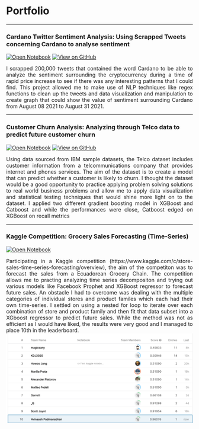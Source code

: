 # Portfolio
---
### Cardano Twitter Sentiment Analysis: Using Scrapped Tweets concerning Cardano to analyse sentiment

[![Open Notebook](https://img.shields.io/badge/jupyter-open%20notebook-blue)](Exploration.html)
[![View on GitHub](https://img.shields.io/badge/GitHub-View_on_GitHub-blue?logo=GitHub)](https://github.com/AvinaashP/CardanoTwitterSentiment)

<div style="text-align: justify">I scrapped 200,000 tweets that contained the word Cardano to be able to analyze the sentiment surrounding the cryptocurrency during a time of rapid price increase to see if there was any interesting patterns that I could find. This project allowed me to make use of NLP techniques like regex functions to clean up the tweets and data visualization and manipulation to create graph that could show the value of sentiment surrounding Cardano from August 08 2021 to August 31 2021. </div>

---
### Customer Churn Analysis: Analyzing through Telco data to predict future customer churn

[![Open Notebook](https://img.shields.io/badge/jupyter-open%20notebook-blue)](CustomerChurn.html)
[![View on GitHub](https://img.shields.io/badge/GitHub-View_on_GitHub-blue?logo=GitHub)](https://github.com/AvinaashP/CustomerChurn)
<div style="text-align: justify"> Using data sourced from IBM sample datasets, the Telco dataset includes customer information from a telcommunications company that provides internet and phones services. The aim of the dataset is to create a model that can predict whether a customer is likely to churn. I thought the dataset would be a good opportunity to practice applying problem solving solutions to real world business problems and allow me to apply data visualization and statistical testing techniques that would shine more light on to the dataset. I applied two different gradient boosting model in XGBoost and Catboost and while the performances were close, Catboost edged on XGBoost on recall metrics  </div>

---
### Kaggle Competition: Grocery Sales Forecasting (Time-Series)
[![Open Notebook](https://img.shields.io/badge/jupyter-open%20notebook-blue)](time-series-grocery-sales.html)

<div style="text-align: justify"> Participating in a Kaggle competition (https://www.kaggle.com/c/store-sales-time-series-forecasting/overview), the aim of the competiton was to forecast the sales from a Ecuadorean Grocery Chain. The competition allows me to practing analyzing time series decompositon and trying out various models like Facebook Prophet and XGBoost regressor to forecast future sales. An obstacle I had to overcome was dealing with the multiple categories of individual stores and product familes which each had their own time-series. I settled on using a nested for loop to iterate over each combination of store and product family and then fit that data subset into a XGboost regressor to predict future sales. While the method was not as efficient as I would have liked, the results were very good and I managed to place 10th in the leaderboard. </div>

<center><img src="images/kaggleCompResults.png"/></center>
